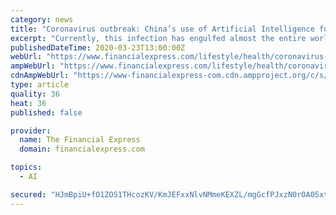 ```yaml
---
category: news
title: "Coronavirus outbreak: China’s use of Artificial Intelligence for COVID-19"
excerpt: "Currently, this infection has engulfed almost the entire world. Although, this infection began at China, but it was a Canadian AI (Artificial Intelligence) start-up based at Toronto that had spotted this infection first. BlueDot is an AI-based infectious disease surveillance system. This platform searches the world 24 by 7, for any possible ..."
publishedDateTime: 2020-03-23T13:00:00Z
webUrl: "https://www.financialexpress.com/lifestyle/health/coronavirus-outbreak-chinas-use-of-artificial-intelligence-for-covid-19/1907020/"
ampWebUrl: "https://www.financialexpress.com/lifestyle/health/coronavirus-outbreak-chinas-use-of-artificial-intelligence-for-covid-19/1907020/lite/"
cdnAmpWebUrl: "https://www-financialexpress-com.cdn.ampproject.org/c/s/www.financialexpress.com/lifestyle/health/coronavirus-outbreak-chinas-use-of-artificial-intelligence-for-covid-19/1907020/lite/"
type: article
quality: 36
heat: 36
published: false

provider:
  name: The Financial Express
  domain: financialexpress.com

topics:
  - AI

secured: "HJmBpiU+fO1ZOS1THcozKV/KmJEFxxNlvNMmeKEXZL/mgGcfPJxzN0rOA05xtAeWtkB2ZtqEk/iZuKRbKV+Khj0J/YLRomF3EvLDjsbN6jVTJFD9jH52gUzamHovdZYdCMPkAD/ORlFKLBe0wEVhTJywBEb6daQD9dzCV43c1JLLAJAq4HYdw0EBrj+K90FuQf/tcHMG7srxPshhtzX4xgfVrzvWVYG5oKZQ3YoImPqotmsZWLuq2Izrp2xRap8JhnxqiodyfJtJwM70GiByglkErEuVONAenZKNNYKJkihpB1lWzyeX8HXLnomPdksFM2KTnwyjusEhryAtmfUkAQk8i3cDNpSSAfI5/7l3EEAEJpM0xU5uVMUlkvgC/PizL55v3o4WS4GJfhpLuFqMNdxjjx79IW2MlH4qm3NIvxw3I/Z3ias2MAQ/XDTVLk5OzS2nS1n/ivdBPywr+fj6FRKITpNMaRMffOiKxitSv9k=;TsHhnzr592efZN5Nz67fhg=="
---
```


